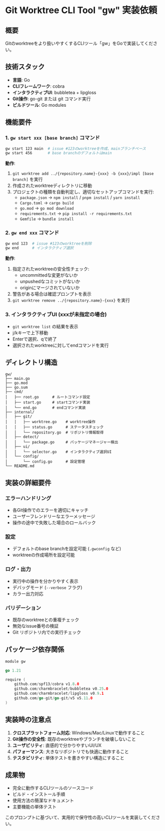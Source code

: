 # Git Worktree CLI Tool "gw" 実装依頼

## 概要
Gitのworktreeをより扱いやすくするCLIツール「gw」をGoで実装してください。

## 技術スタック
- **言語**: Go
- **CLIフレームワーク**: cobra
- **インタラクティブUI**: bubbletea + lipgloss  
- **Git操作**: go-git または git コマンド実行
- **ビルドツール**: Go modules

## 機能要件

### 1. `gw start xxx [base branch]` コマンド
```bash
gw start 123 main  # issue #123のworktreeを作成、mainブランチベース
gw start 456       # base branchのデフォルトはmain
```

**動作**:
1. `git worktree add ../{repository.name}-{xxx} -b {xxx}/impl [base branch]` を実行
2. 作成されたworktreeディレクトリに移動
3. プロジェクトの種類を自動判定し、適切なセットアップコマンドを実行:
   - `package.json` → `npm install` / `pnpm install` / `yarn install`
   - `Cargo.toml` → `cargo build`
   - `go.mod` → `go mod download`
   - `requirements.txt` → `pip install -r requirements.txt`
   - `Gemfile` → `bundle install`

### 2. `gw end xxx` コマンド  
```bash
gw end 123  # issue #123のworktreeを削除
gw end      # インタラクティブ選択
```

**動作**:
1. 指定されたworktreeの安全性チェック:
   - uncommittedな変更がないか
   - unpushedなコミットがないか  
   - originにマージされていないか
2. 警告がある場合は確認プロンプトを表示
3. `git worktree remove ../{repository.name}-{xxx}` を実行

### 3. インタラクティブUI (xxxが未指定の場合)
- `git worktree list` の結果を表示
- j/kキーで上下移動
- Enterで選択、qで終了
- 選択されたworktreeに対してendコマンドを実行

## ディレクトリ構造
```
gw/
├── main.go
├── go.mod
├── go.sum
├── cmd/
│   ├── root.go      # ルートコマンド設定
│   ├── start.go     # startコマンド実装
│   └── end.go       # endコマンド実装
├── internal/
│   ├── git/
│   │   ├── worktree.go    # worktree操作
│   │   ├── status.go      # ステータスチェック
│   │   └── repository.go  # リポジトリ情報取得
│   ├── detect/
│   │   └── package.go     # パッケージマネージャー検出
│   ├── ui/
│   │   └── selector.go    # インタラクティブ選択UI
│   └── config/
│       └── config.go      # 設定管理
└── README.md
```

## 実装の詳細要件

### エラーハンドリング
- 各Git操作でのエラーを適切にキャッチ
- ユーザーフレンドリーなエラーメッセージ
- 操作の途中で失敗した場合のロールバック

### 設定
- デフォルトのbase branchを設定可能 (`.gwconfig` など)
- worktreeの作成場所を設定可能

### ログ・出力
- 実行中の操作を分かりやすく表示
- デバッグモード (`--verbose` フラグ)
- カラー出力対応

### バリデーション
- 既存のworktreeとの重複チェック
- 無効なissue番号の検証
- Git リポジトリ内での実行チェック

## パッケージ依存関係
```go
module gw

go 1.21

require (
    github.com/spf13/cobra v1.8.0
    github.com/charmbracelet/bubbletea v0.25.0
    github.com/charmbracelet/lipgloss v0.9.1
    github.com/go-git/go-git/v5 v5.11.0
)
```

## 実装時の注意点
1. **クロスプラットフォーム対応**: Windows/Mac/Linuxで動作すること
2. **Git操作の安全性**: 既存のworktreeやブランチを破壊しないこと  
3. **ユーザビリティ**: 直感的で分かりやすいUI/UX
4. **パフォーマンス**: 大きなリポジトリでも快適に動作すること
5. **テスタビリティ**: 単体テストを書きやすい構造にすること

## 成果物
- 完全に動作するCLIツールのソースコード
- ビルド・インストール手順
- 使用方法の簡潔なドキュメント
- 主要機能の単体テスト

このプロンプトに基づいて、実用的で保守性の高いCLIツールを実装してください。